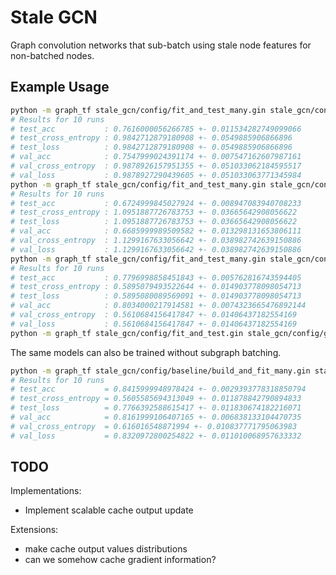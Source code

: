 # Stale GCN

Graph convolution networks that sub-batch using stale node features for non-batched nodes.

## Example Usage

```bash
python -m graph_tf stale_gcn/config/fit_and_test_many.gin stale_gcn/config/gcn/cora.gin
# Results for 10 runs
# test_acc           : 0.7616000056266785 +- 0.011534282749099066
# test_cross_entropy : 0.9842712879180908 +- 0.0549885906866896
# test_loss          : 0.9842712879180908 +- 0.0549885906866896
# val_acc            : 0.7547999024391174 +- 0.007547162607987161
# val_cross_entropy  : 0.9878926157951355 +- 0.051033062184595517
# val_loss           : 0.9878927290439605 +- 0.051033063771345984
python -m graph_tf stale_gcn/config/fit_and_test_many.gin stale_gcn/config/gcn/citeseer.gin
# Results for 10 runs
# test_acc           : 0.6724999845027924 +- 0.008947083940708233
# test_cross_entropy : 1.0951887726783753 +- 0.03665642908056622
# test_loss          : 1.0951887726783753 +- 0.03665642908056622
# val_acc            : 0.6685999989509582 +- 0.013298131653806111
# val_cross_entropy  : 1.1299167633056642 +- 0.038982742639150886
# val_loss           : 1.1299167633056642 +- 0.038982742639150886
python -m graph_tf stale_gcn/config/fit_and_test_many.gin stale_gcn/config/gcn/pubmed.gin
# Results for 10 runs
# test_acc           : 0.7796998858451843 +- 0.005762816743594405
# test_cross_entropy : 0.5895079493522644 +- 0.014903778098054713
# test_loss          : 0.5895080089569091 +- 0.014903778098054713
# val_acc            : 0.8034000217914581 +- 0.0074323665476892144
# val_cross_entropy  : 0.5610684156417847 +- 0.01406437182554169
# val_loss           : 0.5610684156417847 +- 0.01406437182554169
python -m graph_tf stale_gcn/config/fit_and_test.gin stale_gcn/config/gcn/ogbn-arxiv.gin

```

The same models can also be trained without subgraph batching.

```bash
python -m graph_tf stale_gcn/config/baseline/build_and_fit_many.gin stale_gcn/config/gcn2/cora.gin
# Results for 10 runs
# test_acc           = 0.8415999948978424 +- 0.0029393778318850794
# test_cross_entropy = 0.5605585694313049 +- 0.011878842790894833
# test_loss          = 0.7766392588615417 +- 0.011830674182216071
# val_acc            = 0.8161999106407165 +- 0.006838133104470735
# val_cross_entropy  = 0.616016548871994 +- 0.010837771795063983
# val_loss           = 0.8320972800254822 +- 0.011010068957633332
```

## TODO

Implementations:

- Implement scalable cache output update

Extensions:

- make cache output values distributions
- can we somehow cache gradient information?
